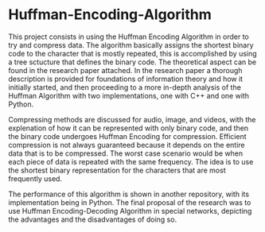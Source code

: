 # Huffman-Encoding-Algorithm
This project consists in using the Huffman Encoding Algorithm in order to try and compress data. The algorithm basically assigns the shortest binary code to the character that is mostly repeated, this is accomplished by using a tree sctucture that defines the binary code. The theoretical aspect can be found in the research paper attached.
In the research paper a thorough description is provided for foundations of information theory and how it initially started, and then proceeding to a more in-depth analysis of the Huffman Algorithm with two implementations,
one with C++ and one with Python. 


Compressing methods are discussed for audio, image, and videos, with the explenation of how it can be represented with only binary code, and then the binary code undergoes Huffman Encoding for compression. Efficient compression is not always guaranteed because it depends on the entire data that is to be compressed. The worst case scenario would be when each piece of data is repeated with the same frequency. The idea is to use the shortest binary representation for the characters that are most frequently used. 

The performance of this algorithm is shown in another repository, with its implementation being in Python. The final proposal of the research was to use Huffman Encoding-Decoding Algorithm in special networks, depicting the advantages and the disadvantages of doing so.
